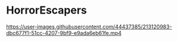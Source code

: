 # HorrorEscapers

https://user-images.githubusercontent.com/44437385/213120983-dbc677f1-51cc-4207-9bf9-e9ada6eb61fe.mp4

